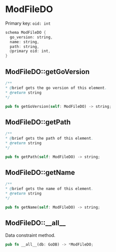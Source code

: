 # ModFileDO

Primary key: `oid: int`

```rust
schema ModFileDO {
  go_version: string,
  name: string,
  path: string,
  @primary oid: int,
}
```
## ModFileDO::getGoVersion

```java
/**
* @brief gets the go version of this element.
* @return string
*/
```
```rust
pub fn getGoVersion(self: ModFileDO) -> string;
```
## ModFileDO::getPath

```java
/**
* @brief gets the path of this element.
* @return string
*/
```
```rust
pub fn getPath(self: ModFileDO) -> string;
```
## ModFileDO::getName

```java
/**
* @brief gets the name of this element.
* @return string
*/
```
```rust
pub fn getName(self: ModFileDO) -> string;
```
## ModFileDO::\_\_all\_\_

Data constraint method.

```rust
pub fn __all__(db: GoDB) -> *ModFileDO;
```
